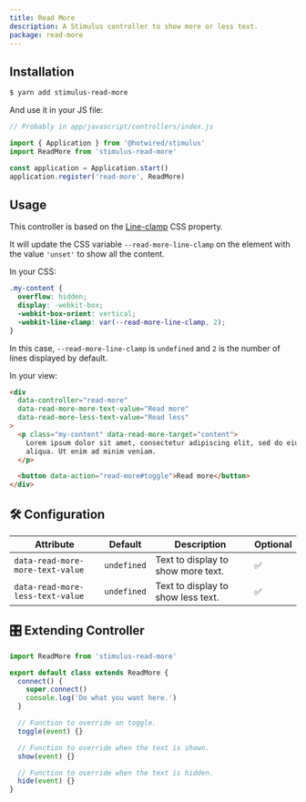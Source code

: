 ```yaml
---
title: Read More
description: A Stimulus controller to show more or less text.
package: read-more
---
```


## Installation

```bash
$ yarn add stimulus-read-more
```

And use it in your JS file:

```js
// Probably in app/javascript/controllers/index.js

import { Application } from '@hotwired/stimulus'
import ReadMore from 'stimulus-read-more'

const application = Application.start()
application.register('read-more', ReadMore)
```

<DocsDemoLink package-name="read-more"></DocsDemoLink>

## Usage

This controller is based on the [Line-clamp](https://developer.mozilla.org/en-US/docs/Web/CSS/-webkit-line-clamp) CSS property.

It will update the CSS variable `--read-more-line-clamp` on the element with the value `'unset'` to show all the content.

In your CSS:

```css
.my-content {
  overflow: hidden;
  display: -webkit-box;
  -webkit-box-orient: vertical;
  -webkit-line-clamp: var(--read-more-line-clamp, 2);
}
```

In this case, `--read-more-line-clamp` is `undefined` and `2` is the number of lines displayed by default.

In your view:

```html
<div
  data-controller="read-more"
  data-read-more-more-text-value="Read more"
  data-read-more-less-text-value="Read less"
>
  <p class="my-content" data-read-more-target="content">
    Lorem ipsum dolor sit amet, consectetur adipiscing elit, sed do eiusmod tempor incididunt ut labore et dolore magna
    aliqua. Ut enim ad minim veniam.
  </p>

  <button data-action="read-more#toggle">Read more</button>
</div>
```

## 🛠 Configuration

| Attribute                        | Default     | Description                        | Optional |
| -------------------------------- | ----------- | ---------------------------------- | -------- |
| `data-read-more-more-text-value` | `undefined` | Text to display to show more text. | ✅       |
| `data-read-more-less-text-value` | `undefined` | Text to display to show less text. | ✅       |

## 🎛 Extending Controller

<DocsExtendingController>

```js
import ReadMore from 'stimulus-read-more'

export default class extends ReadMore {
  connect() {
    super.connect()
    console.log('Do what you want here.')
  }

  // Function to override on toggle.
  toggle(event) {}

  // Function to override when the text is shown.
  show(event) {}

  // Function to override when the text is hidden.
  hide(event) {}
}
```

</DocsExtendingController>
